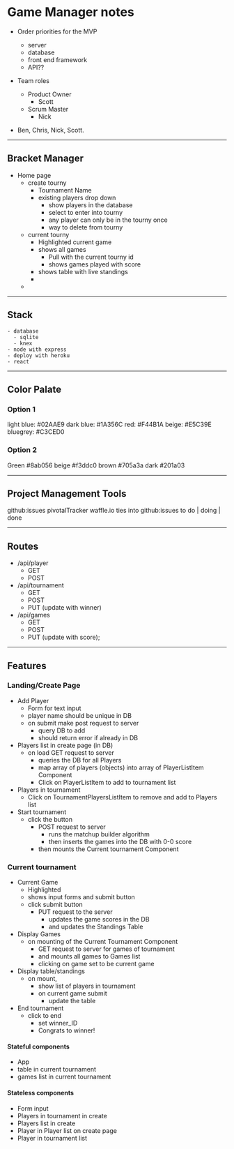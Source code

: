 # Game Manager notes

  - Order priorities for the MVP
    - server
    - database
    - front end framework
    - API??

  - Team roles
    - Product Owner
      - Scott
    - Scrum Master
      - Nick
  - Ben, Chris, Nick, Scott.

----------------------------------------------------------------------

## Bracket Manager

  - Home page
    - create tourny
      - Tournament Name
      - existing players drop down
        - show players in the database
        - select to enter into tourny
        - any player can only be in the tourny once
        - way to delete from tourny
    - current tourny
      - Highlighted current game
      - shows all games
        - Pull with the current tourny id
        - shows games played with score
      - shows table with live standings
      -
    -

---------------------------------------------------------------------

## Stack
    - database
      - sqlite
      - knex
    - node with express
    - deploy with heroku
    - react

------------------------------------------------------------------

## Color Palate

### Option 1

  light blue: #02AAE9
  dark blue: #1A356C
  red: #F44B1A
  beige: #E5C39E
  bluegrey: #C3CED0

### Option 2

  Green #8ab056
  beige #f3ddc0
  brown #705a3a
  dark #201a03

---------------------------------------------------------------------

## Project Management Tools

  github:issues
  pivotalTracker
  waffle.io
    ties into github:issues
    to do | doing | done

____________________________________________________________________

## Routes

  - /api/player
    - GET
    - POST
  - /api/tournament
    - GET
    - POST
    - PUT (update with winner)
  - /api/games
    - GET
    - POST
    - PUT (update with score);

______________________________________________________________________

## Features

### Landing/Create Page
  - Add Player
    - Form for text input
    - player name should be unique in DB
    - on submit make post request to server
      - query DB to add
      - should return error if already in DB
  - Players list in create page (in DB)
    - on load GET request to server
      - queries the DB for all Players
      - map array of players (objects) into array of PlayerListItem Component
      - Click on PlayerListItem to add to tournament list
  - Players in tournament
    - Click on TournamentPlayersListItem to remove and add to Players list
  - Start tournament
    - click the button
      - POST request to server
        - runs the matchup builder algorithm
        - then inserts the games into the DB with 0-0 score
      - then mounts the Current tournament Component

### Current tournament
  - Current Game
    - Highlighted
    - shows input forms and submit button
    - click submit button
      - PUT request to the server
        - updates the game scores in the DB
        - and updates the Standings Table
  - Display Games
    - on mounting of the Current Tournament Component
      - GET request to server for games of tournament
      - and mounts all games to Games list
      - clicking on game set to be current game
  - Display table/standings
    - on mount,
      - show list of players in tournament
      - on current game submit
        - update the table
  - End tournament
    - click to end
      - set winner_ID
      - Congrats to winner!


#### Stateful components
  - App
  - table in current tournament
  - games list in current tournament

#### Stateless components
  - Form input
  - Players in tournament in create
  - Players list in create
  - Player in Player list on create page
  - Player in tournament list
